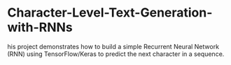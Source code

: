 # Character-Level-Text-Generation-with-RNNs
his project demonstrates how to build a simple Recurrent Neural Network (RNN) using TensorFlow/Keras to predict the next character in a sequence.
